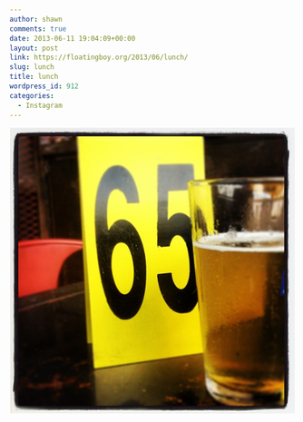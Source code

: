 ```yaml
---
author: shawn
comments: true
date: 2013-06-11 19:04:09+00:00
layout: post
link: https://floatingboy.org/2013/06/lunch/
slug: lunch
title: lunch
wordpress_id: 912
categories:
  - Instagram
---
```


[![lunch](/assets/media/2013/06/27d92dc2d2bc11e2908222000a9f146a_7.jpg)](/assets/media/2013/06/27d92dc2d2bc11e2908222000a9f146a_7.jpg)
